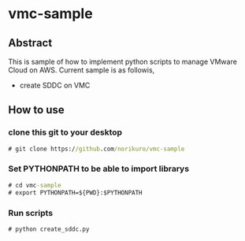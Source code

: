 # vmc-sample
## Abstract
This is sample of how to implement python scripts to manage VMware Cloud on AWS.
Current sample is as followis,
- create SDDC on VMC
## How to use
### clone this git to your desktop
```cmd
# git clone https://github.com/norikuro/vmc-sample
```
### Set PYTHONPATH to be able to import librarys
```cmd
# cd vmc-sample
# export PYTHONPATH=${PWD}:$PYTHONPATH
```
### Run scripts
```cmd
# python create_sddc.py
```
